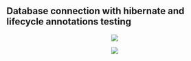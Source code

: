 ## Database connection with hibernate and lifecycle annotations testing

<p align="center">
<img src="https://i.imgur.com/BwiozD8.png">
</p>

<p align="center">
<img src="https://i.imgur.com/9EfJM59.png">
</p>
